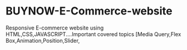 # BUYNOW-E-Commerce-website
Responsive E-commerce website using HTML,CSS,JAVASCRIPT....Important covered topics [Media Query,Flex Box,Animation,Position,Slider,
